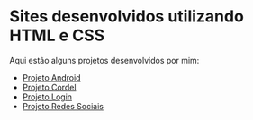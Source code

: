# Sites desenvolvidos utilizando HTML e CSS

Aqui estão alguns projetos desenvolvidos por mim:

- [Projeto Android](https://lucascassiano1.github.io/sites-html/Projeto-android/)
- [Projeto Cordel](https://lucascassiano1.github.io/sites-html/Projeto-cordel/)
- [Projeto Login](https://lucascassiano1.github.io/sites-html/Projeto-login/)
- [Projeto Redes Sociais](https://lucascassiano1.github.io/sites-html/Projeto-redes_sociais/)
